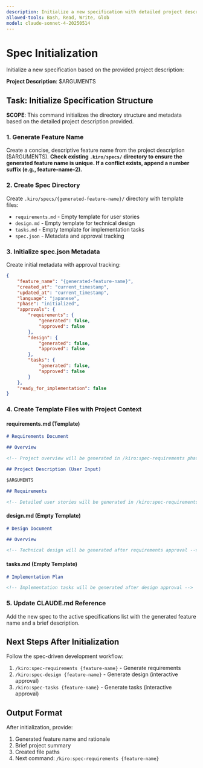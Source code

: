 ```yaml
---
description: Initialize a new specification with detailed project description and requirements
allowed-tools: Bash, Read, Write, Glob
model: claude-sonnet-4-20250514
---
```


# Spec Initialization

Initialize a new specification based on the provided project description:

**Project Description**: $ARGUMENTS

## Task: Initialize Specification Structure

**SCOPE**: This command initializes the directory structure and metadata based on the detailed project description provided.

### 1. Generate Feature Name

Create a concise, descriptive feature name from the project description ($ARGUMENTS).
**Check existing `.kiro/specs/` directory to ensure the generated feature name is unique. If a conflict exists, append a number suffix (e.g., feature-name-2).**

### 2. Create Spec Directory

Create `.kiro/specs/{generated-feature-name}/` directory with template files:

- `requirements.md` - Empty template for user stories
- `design.md` - Empty template for technical design
- `tasks.md` - Empty template for implementation tasks
- `spec.json` - Metadata and approval tracking

### 3. Initialize spec.json Metadata

Create initial metadata with approval tracking:

```json
{
    "feature_name": "{generated-feature-name}",
    "created_at": "current_timestamp",
    "updated_at": "current_timestamp",
    "language": "japanese",
    "phase": "initialized",
    "approvals": {
        "requirements": {
            "generated": false,
            "approved": false
        },
        "design": {
            "generated": false,
            "approved": false
        },
        "tasks": {
            "generated": false,
            "approved": false
        }
    },
    "ready_for_implementation": false
}
```

### 4. Create Template Files with Project Context

#### requirements.md (Template)

```markdown
# Requirements Document

## Overview

<!-- Project overview will be generated in /kiro:spec-requirements phase -->

## Project Description (User Input)

$ARGUMENTS

## Requirements

<!-- Detailed user stories will be generated in /kiro:spec-requirements phase -->
```

#### design.md (Empty Template)

```markdown
# Design Document

## Overview

<!-- Technical design will be generated after requirements approval -->
```

#### tasks.md (Empty Template)

```markdown
# Implementation Plan

<!-- Implementation tasks will be generated after design approval -->
```

### 5. Update CLAUDE.md Reference

Add the new spec to the active specifications list with the generated feature name and a brief description.

## Next Steps After Initialization

Follow the spec-driven development workflow:

1. `/kiro:spec-requirements {feature-name}` - Generate requirements
2. `/kiro:spec-design {feature-name}` - Generate design (interactive approval)
3. `/kiro:spec-tasks {feature-name}` - Generate tasks (interactive approval)

## Output Format

After initialization, provide:

1. Generated feature name and rationale
2. Brief project summary
3. Created file paths
4. Next command: `/kiro:spec-requirements {feature-name}`
